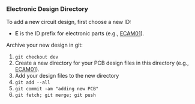 ### Electronic Design Directory

To add a new circuit design, first choose a new ID:

* **E** is the ID prefix for electronic parts (e.g., [ECAM01](../../../wiki/ECAM01)).

Archive your new design in git:

1. `git checkout dev`
1. Create a new directory for your PCB design files in this directory (e.g., [ECAM01](../../../wiki/ECAM01)).
1. Add your design files to the new directory
1. `git add --all`
1. `git commit -am "adding new PCB"`
1. `git fetch; git merge; git push`

